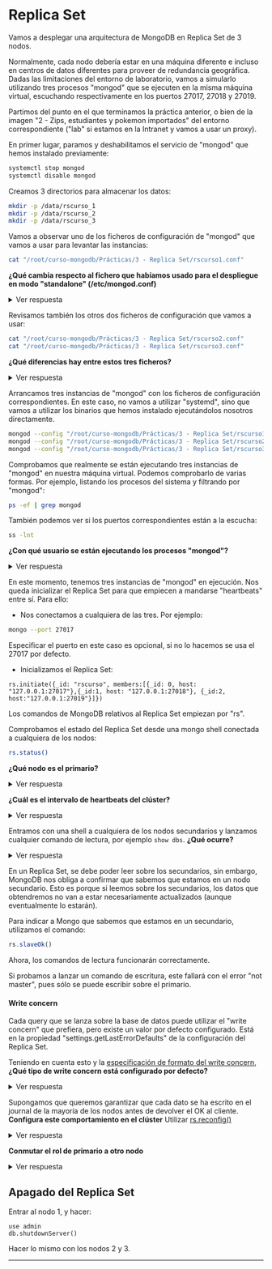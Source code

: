 # Replica Set

Vamos a desplegar una arquitectura de MongoDB en Replica Set de 3 nodos.

Normalmente, cada nodo debería estar en una máquina diferente e incluso en centros de datos diferentes para proveer de redundancia geográfica. Dadas las limitaciones del entorno de laboratorio, vamos a simularlo utilizando tres procesos "mongod" que se ejecuten en la misma máquina virtual, escuchando respectivamente en los puertos 27017, 27018 y 27019.

Partimos del punto en el que terminamos la práctica anterior, o bien de la imagen "2 - Zips, estudiantes y pokemon importados" del entorno correspondiente ("lab" si estamos en la Intranet y vamos a usar un proxy).

En primer lugar, paramos y deshabilitamos el servicio de "mongod" que hemos instalado previamente:
```bash
systemctl stop mongod
systemctl disable mongod
```

Creamos 3 directorios para almacenar los datos:

```bash
mkdir -p /data/rscurso_1
mkdir -p /data/rscurso_2
mkdir -p /data/rscurso_3
```

Vamos a observar uno de los ficheros de configuración de "mongod" que vamos a usar para levantar las instancias:
```bash
cat "/root/curso-mongodb/Prácticas/3 - Replica Set/rscurso1.conf"
```

**¿Qué cambia respecto al fichero que habíamos usado para el despliegue en modo "standalone" (/etc/mongod.conf)**

<details>
<summary>Ver respuesta</summary>
<p>

La diferencia fundamental es la introducción de la sección "replication", con una única propiedad, el nombre del Replica Set: "rscurso".

Además, cambian los directorios en los que se van a almacenar los datos ("storage.dbPath") y los logs ("systemLog.path"), para que estos se guarden en el directorio que acabamos de crear.

</p>
</details>  

Revisamos también los otros dos ficheros de configuración que vamos a usar:
```bash
cat "/root/curso-mongodb/Prácticas/3 - Replica Set/rscurso2.conf"
cat "/root/curso-mongodb/Prácticas/3 - Replica Set/rscurso3.conf"
```

**¿Qué diferencias hay entre estos tres ficheros?**

<details>
<summary>Ver respuesta</summary>
<p>

Cambian los paths de datos y logs y el puerto de escucha.

</p>
</details>  

Arrancamos tres instancias de "mongod" con los ficheros de configuración correspondientes. En este caso, no vamos a utilizar "systemd", sino que vamos a utilizar los binarios que hemos instalado ejecutándolos nosotros directamente.

```bash
mongod --config "/root/curso-mongodb/Prácticas/3 - Replica Set/rscurso1.conf"
mongod --config "/root/curso-mongodb/Prácticas/3 - Replica Set/rscurso2.conf"
mongod --config "/root/curso-mongodb/Prácticas/3 - Replica Set/rscurso3.conf"
```

Comprobamos que realmente se están ejecutando tres instancias de "mongod" en nuestra máquina virtual. Podemos comprobarlo de varias formas. Por ejemplo, listando los procesos del sistema y filtrando por "mongod":

```bash
ps -ef | grep mongod
```

También podemos ver si los puertos correspondientes están a la escucha:
```bash
ss -lnt
```

**¿Con qué usuario se están ejecutando los procesos "mongod"?**
<details>
<summary>Ver respuesta</summary>
<p>

Se ejecutan como usuario "root".

Cuando hemos ejecutado la base de datos utilizando "systemd", el usuario que ejecutaba la base de datos era un usuario específico llamado "mongod". Esta, y otras opciones de ejecución a nivel de sistema operativo estaban especificadas en lo que se llama el fichero de definición de servicio de "systemd", que se ha creado autmáticamente cuando hemos hecho la instalación a través de Yum.

Como referencia, este es el contenido de dicho fichero ("/usr/lib/systemd/system/mongod.service"):

```bash
[Unit]
Description=MongoDB Database Server
Documentation=https://docs.mongodb.org/manual
After=network.target

[Service]
User=mongod
Group=mongod
Environment="OPTIONS=-f /etc/mongod.conf"
EnvironmentFile=-/etc/sysconfig/mongod
ExecStart=/usr/bin/mongod $OPTIONS
ExecStartPre=/usr/bin/mkdir -p /var/run/mongodb
ExecStartPre=/usr/bin/chown mongod:mongod /var/run/mongodb
ExecStartPre=/usr/bin/chmod 0755 /var/run/mongodb
PermissionsStartOnly=true
PIDFile=/var/run/mongodb/mongod.pid
Type=forking
# file size
LimitFSIZE=infinity
# cpu time
LimitCPU=infinity
# virtual memory size
LimitAS=infinity
# open files
LimitNOFILE=64000
# processes/threads
LimitNPROC=64000
# locked memory
LimitMEMLOCK=infinity
# total threads (user+kernel)
TasksMax=infinity
TasksAccounting=false
# Recommended limits for for mongod as specified in
# http://docs.mongodb.org/manual/reference/ulimit/#recommended-settings

[Install]
WantedBy=multi-user.target
```

</p>
</details>  

En este momento, tenemos tres instancias de "mongod" en ejecución. Nos queda inicializar el Replica Set para que empiecen a mandarse "heartbeats" entre sí. Para ello:

* Nos conectamos a cualquiera de las tres. Por ejemplo:
```bash
mongo --port 27017
```
Especificar el puerto en este caso es opcional, si no lo hacemos se usa el 27017 por defecto.

* Inicializamos el Replica Set:
```
rs.initiate({_id: "rscurso", members:[{_id: 0, host: "127.0.0.1:27017"},{_id:1, host: "127.0.0.1:27018"}, {_id:2, host:"127.0.0.1:27019"}]})
```

Los comandos de MongoDB relativos al Replica Set empiezan por "rs".

Comprobamos el estado del Replica Set desde una mongo shell conectada a cualquiera de los nodos:
```bash
rs.status()
```

**¿Qué nodo es el primario?**
<details>
<summary>Ver respuesta</summary>
<p>

Puede ser cualquiera de los nodos. El campo "state" de cada elemento del array "members" nos lo da en forma numérica y el campo "stateStr" lo da en formato legible. Los estados en los que puede estar un miembro se definen [aquí](https://docs.mongodb.com/manual/reference/replica-states/).

</p>
</details>

**¿Cuál es el intervalo de heartbeats del clúster?**
<details>
<summary>Ver respuesta</summary>
<p>

2 segundos, como podemos ver en el campo "heartBeatIntervalMillis"

</p>
</details>

Entramos con una shell a cualquiera de los nodos secundarios y lanzamos cualquier comando de lectura, por ejemplo ```show dbs```. **¿Qué ocurre?**

<details>
<summary>Ver respuesta</summary>
<p>

Nos saltará un error de tipo "not master and slaveOk=false".

</p>
</details>

En un Replica Set, se debe poder leer sobre los secundarios, sin embargo, MongoDB nos obliga a confirmar que sabemos que estamos en un nodo secundario. Esto es porque si leemos sobre los secundarios, los datos que obtendremos no van a estar necesariamente actualizados (aunque eventualmente lo estarán).

Para indicar a Mongo que sabemos que estamos en un secundario, utilizamos el comando:
```js
rs.slaveOk()
```

Ahora, los comandos de lectura funcionarán correctamente.

Si probamos a lanzar un comando de escritura, este fallará con el error "not master", pues sólo se puede escribir sobre el primario.

#### Write concern
Cada query que se lanza sobre la base de datos puede utilizar el "write concern" que prefiera, pero existe un valor por defecto configurado. Está en la propiedad "settings.getLastErrorDefaults" de la configuración del Replica Set.

Teniendo en cuenta esto y la [especificación de formato del write concern](https://docs.mongodb.com/manual/reference/write-concern/#write-concern), **¿Qué tipo de write concern está configurado por defecto?**

<details>
<summary>Ver respuesta</summary>
<p>

* w: 1 significa que las escrituras se confirmarán cuando se hayan escrito en el nodo primario.
* wtimeout: 0 significa que no hay timeout de escritura.

Además, puede caber la duda de si es necesario que el dato haya sido consolidado en el journal. [Este artículo](https://docs.mongodb.com/manual/reference/write-concern/#replica-sets) lista todas las casuísticas posibles. En nuestro caso, tenemos "w:1" y "j" no especificado, por lo que basta con que el primario haya escrito el dato en memoria para darlo por válido. **Esto supone que no hay garantía de que el último dato escrito se haya consolidado a disco en caso de caída del nodo**

</p>
</details>

Supongamos que queremos garantizar que cada dato se ha escrito en el journal de la mayoría de los nodos antes de devolver el OK al cliente. **Configura este comportamiento en el clúster** Utilizar [rs.reconfig()](https://docs.mongodb.com/manual/reference/method/rs.reconfig/)

<details>
<summary>Ver respuesta</summary>
<p>

La especificación de writeConcern que queremos es:
```js
{
  w: "majority",
  j: true,
  wtimeout: 0
}
```
La propiedad "j: true" en realidad sería opcional porque está gobernada por el valor de configuración "writeConcernMajorityJournalDefault", que ya está a "true". Esto se explica en el artículo con las casuísticas del writeConcern. No hay problema por explicitarla.

Ahora, para aplicar la nueva configuración, lanzamos desde el primario:

```
configuracion = rs.conf()
configuracion.settings.getLastErrorDefaults = {w: "majority", j: true, wtimeout: 0}
rs.reconfig(configuracion)
```

Y comprobamos que todo ha funcionado lanzando de nuevo ```rs.conf()```

</p>
</details>

**Conmutar el rol de primario a otro nodo**
<details>
<summary>Ver respuesta</summary>
<p>

Entramos al primario y ejecutamos ```rs.stepDown()```.

Comprobamos que se elige otro nodo primario con ```rs.status()```.

</p>
</details>

## Apagado del Replica Set

Entrar al nodo 1, y hacer:
```
use admin
db.shutdownServer()
```
Hacer lo mismo con los nodos 2 y 3.

---
